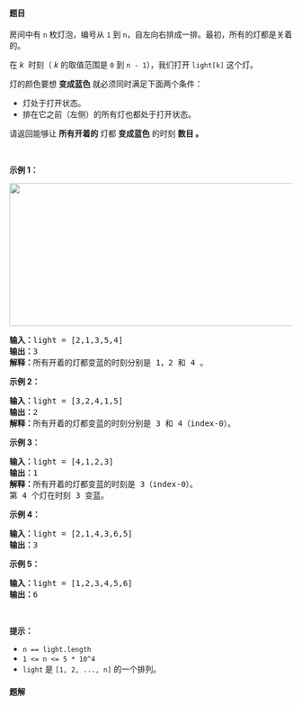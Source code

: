 #### 题目
<p>房间中有 <code>n</code> 枚灯泡，编号从 <code>1</code> 到 <code>n</code>，自左向右排成一排。最初，所有的灯都是关着的。</p>

<p>在 <em>k</em>&nbsp; 时刻（ <em>k</em> 的取值范围是 <code>0</code> 到 <code>n - 1</code>），我们打开 <code>light[k]</code> 这个灯。</p>

<p>灯的颜色要想 <strong>变成蓝色</strong> 就必须同时满足下面两个条件：</p>

<ul>
	<li>灯处于打开状态。</li>
	<li>排在它之前（左侧）的所有灯也都处于打开状态。</li>
</ul>

<p>请返回能够让 <strong>所有开着的</strong> 灯都 <strong>变成蓝色</strong> 的时刻 <strong>数目 。</strong></p>

<p>&nbsp;</p>

<p><strong>示例 1：</strong></p>

<p><img alt="" src="https://assets.leetcode-cn.com/aliyun-lc-upload/uploads/2020/03/08/sample_2_1725.png" style="height: 254px; width: 575px;"></p>

<pre><strong>输入：</strong>light = [2,1,3,5,4]
<strong>输出：</strong>3
<strong>解释：</strong>所有开着的灯都变蓝的时刻分别是 1，2 和 4 。
</pre>

<p><strong>示例 2：</strong></p>

<pre><strong>输入：</strong>light = [3,2,4,1,5]
<strong>输出：</strong>2
<strong>解释：</strong>所有开着的灯都变蓝的时刻分别是 3 和 4（index-0）。
</pre>

<p><strong>示例 3：</strong></p>

<pre><strong>输入：</strong>light = [4,1,2,3]
<strong>输出：</strong>1
<strong>解释：</strong>所有开着的灯都变蓝的时刻是 3（index-0）。
第 4 个灯在时刻 3 变蓝。
</pre>

<p><strong>示例 4：</strong></p>

<pre><strong>输入：</strong>light = [2,1,4,3,6,5]
<strong>输出：</strong>3
</pre>

<p><strong>示例 5：</strong></p>

<pre><strong>输入：</strong>light = [1,2,3,4,5,6]
<strong>输出：</strong>6
</pre>

<p>&nbsp;</p>

<p><strong>提示：</strong></p>

<ul>
	<li><code>n ==&nbsp;light.length</code></li>
	<li><code>1 &lt;= n &lt;= 5 * 10^4</code></li>
	<li><code>light</code> 是 <code>[1, 2, ..., n]</code> 的一个排列。</li>
</ul>


 #### 题解
